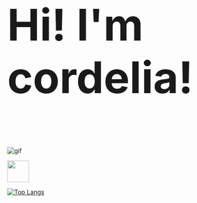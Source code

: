 <!-- Header -->
<p style="font-size:100px">
  <strong>
    Hi! I'm cordelia!
  </strong>
</p>

![gif](https://github.com/cordelia-sixth/cordelia-sixth/assets/80014084/1f6c78c6-4951-4d36-8be8-69df4c38de16)


<!-- Social icons -->

<a href="https://zenn.dev/cordelia">
  <img width="50px" src="https://github.com/cordelia-sixth/cordelia-sixth/assets/80014084/891779b3-82c9-4c9e-8462-8f88db678cda"/>
</a>







<!--
## My skills
[![My Skills](https://skillicons.dev/icons?i=html,css,js,ts)](https://skillicons.dev)
-->

[![Top Langs](https://github-readme-stats.vercel.app/api/top-langs/?username=cordelia-sixth&hide=ruby,php)](https://github.com/cordelia-sixth/github-readme-stats)

<!--
**cordelia-sixth/cordelia-sixth** is a ✨ _special_ ✨ repository because its `README.md` (this file) appears on your GitHub profile.

Here are some ideas to get you started:

- 🔭 I’m currently working on ...
- 🌱 I’m currently learning ...
- 👯 I’m looking to collaborate on ...
- 🤔 I’m looking for help with ...
- 💬 Ask me about ...
- 📫 How to reach me: ...
- 😄 Pronouns: ...
- ⚡ Fun fact: ...
-->

